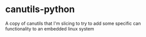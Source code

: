 canutils-python
===============

A copy of canutils that I'm slicing to try to add some specific can functionality to an embedded linux system
